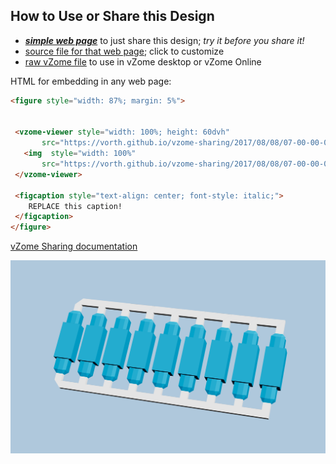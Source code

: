 
## How to Use or Share this Design

 - [***simple web page***](<https://vorth.github.io/vzome-sharing/2017/08/08/07-00-00-000Z-hypershortBlue-newTips/>) to just share this design; *try it before you share it!*
 - [source file for that web page](<https://github.com/vorth/vzome-sharing/edit/main/2017/08/08/07-00-00-000Z-hypershortBlue-newTips/index.md>); click to customize
 - [raw vZome file](<https://raw.githubusercontent.com/vorth/vzome-sharing/main/2017/08/08/07-00-00-000Z-hypershortBlue-newTips/hypershortBlue-newTips.vZome>) to use in vZome desktop or vZome Online
 
 HTML for embedding in any web page:
 ```html
<figure style="width: 87%; margin: 5%">
  
  
  <vzome-viewer style="width: 100%; height: 60dvh" 
        src="https://vorth.github.io/vzome-sharing/2017/08/08/07-00-00-000Z-hypershortBlue-newTips/hypershortBlue-newTips.vZome" >
    <img  style="width: 100%"
        src="https://vorth.github.io/vzome-sharing/2017/08/08/07-00-00-000Z-hypershortBlue-newTips/hypershortBlue-newTips.png" >
  </vzome-viewer>

  <figcaption style="text-align: center; font-style: italic;">
     REPLACE this caption!
  </figcaption>
</figure>

 ```

[vZome Sharing documentation](https://vzome.github.io/vzome/sharing.html#how-it-works)

![Image](<hypershortBlue-newTips.png>)

